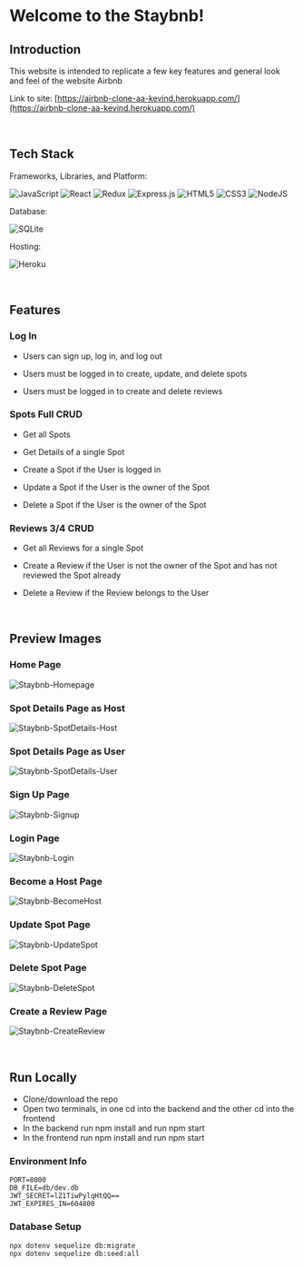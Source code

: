 # Welcome to the Staybnb!


## Introduction
This website is intended to replicate a few key features and general look and feel of the website Airbnb

Link to site: [https://airbnb-clone-aa-kevind.herokuapp.com/](https://airbnb-clone-aa-kevind.herokuapp.com/)

<br />

## Tech Stack
  Frameworks, Libraries, and Platform:

  ![JavaScript](https://img.shields.io/badge/javascript-%23323330.svg?style=for-the-badge&logo=javascript&logoColor=%23F7DF1E) ![React](https://img.shields.io/badge/react-%2320232a.svg?style=for-the-badge&logo=react&logoColor=%2361DAFB) ![Redux](https://img.shields.io/badge/redux-%23593d88.svg?style=for-the-badge&logo=redux&logoColor=white) ![Express.js](https://img.shields.io/badge/express.js-%23404d59.svg?style=for-the-badge&logo=express&logoColor=%2361DAFB) ![HTML5](https://img.shields.io/badge/html5-%23E34F26.svg?style=for-the-badge&logo=html5&logoColor=white) 	![CSS3](https://img.shields.io/badge/css3-%231572B6.svg?style=for-the-badge&logo=css3&logoColor=white) ![NodeJS](https://img.shields.io/badge/node.js-6DA55F?style=for-the-badge&logo=node.js&logoColor=white)

  Database:

  ![SQLite](https://img.shields.io/badge/sqlite-%2307405e.svg?style=for-the-badge&logo=sqlite&logoColor=white)

  Hosting:

  ![Heroku](https://img.shields.io/badge/heroku-%23430098.svg?style=for-the-badge&logo=heroku&logoColor=white)

<br />

## Features

### Log In

* Users can sign up, log in, and log out

* Users must be logged in to create, update, and delete spots

* Users must be logged in to create and delete reviews

### Spots Full CRUD

* Get all Spots

* Get Details of a single Spot

* Create a Spot if the User is logged in

* Update a Spot if the User is the owner of the Spot

* Delete a Spot if the User is the owner of the Spot

### Reviews 3/4 CRUD

* Get all Reviews for a single Spot

* Create a Review if the User is not the owner of the Spot and has not reviewed the Spot already

* Delete a Review if the Review belongs to the User

<br />

## Preview Images

### Home Page
![Staybnb-Homepage](https://user-images.githubusercontent.com/100639799/191555181-43dfeafe-547c-4734-8061-a3a8d55d00c5.png)

### Spot Details Page as Host
![Staybnb-SpotDetails-Host](https://user-images.githubusercontent.com/100639799/191555667-c0414a2b-9878-4736-8c19-b311f189c8bb.png)

### Spot Details Page as User
![Staybnb-SpotDetails-User](https://user-images.githubusercontent.com/100639799/191556498-02c0b9b9-654d-47c1-9466-dc8290d45ecf.png)

### Sign Up Page
![Staybnb-Signup](https://user-images.githubusercontent.com/100639799/191556764-c3f34764-9880-4498-a91e-7346b81c4313.png)

### Login Page
![Staybnb-Login](https://user-images.githubusercontent.com/100639799/191556834-a07f4c66-cdaa-4a5c-8186-003db27207cc.png)

### Become a Host Page
![Staybnb-BecomeHost](https://user-images.githubusercontent.com/100639799/191557184-f01769e7-c02f-4bb8-9b76-28f2375b15ca.png)

### Update Spot Page
![Staybnb-UpdateSpot](https://user-images.githubusercontent.com/100639799/191557371-df182054-f98e-4f77-8fc0-f65ab80367b2.png)

### Delete Spot Page
![Staybnb-DeleteSpot](https://user-images.githubusercontent.com/100639799/191557460-12c50e5c-3b2c-4569-beec-fd7f763ff4b1.png)

### Create a Review Page
![Staybnb-CreateReview](https://user-images.githubusercontent.com/100639799/191557593-58b960eb-ba93-4873-a839-791814545d99.png)

<br />

## Run Locally

* Clone/download the repo
* Open two terminals, in one cd into the backend and the other cd into the frontend
* In the backend run npm install and run npm start
* In the frontend run npm install and run npm start

### Environment Info
```
PORT=8000
DB_FILE=db/dev.db
JWT_SECRET=lZ1TiwPylqHtQQ==
JWT_EXPIRES_IN=604800
```

### Database Setup
```
npx dotenv sequelize db:migrate
npx dotenv sequelize db:seed:all
```
